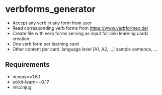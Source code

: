 # verbforms_generator

- Accept any verb in any form from user
- Read corresponding verb forms from https://www.verbformen.de/
- Create file with verb forms serving as input for anki learning cards creation
- One verb form per learning card
- Other content per card: language level (A1, A2, ...) sample sentence, ...

## Requirements
- numpy==1.6.1
- scikit-learn==0.17
- mlconjug
